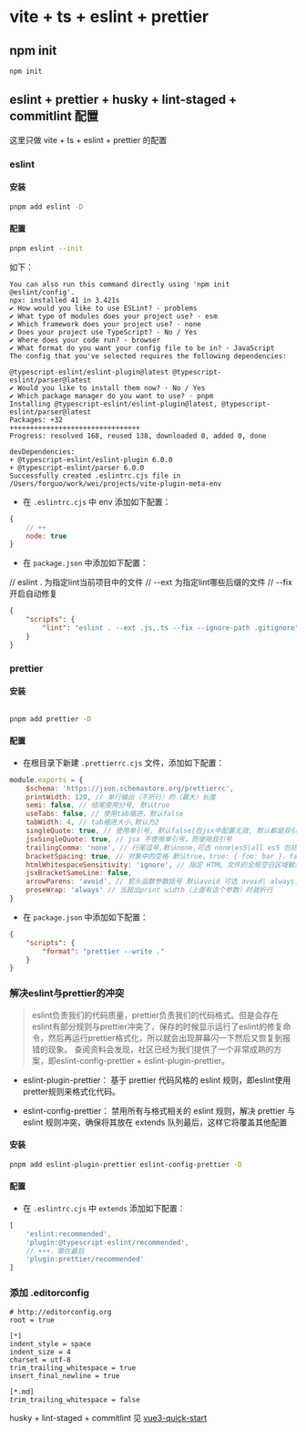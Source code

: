 # vite + ts + eslint + prettier

## npm init

```bash
npm init
```

## eslint + prettier + husky + lint-staged + commitlint 配置

这里只做 vite + ts + eslint + prettier 的配置

### eslint

#### 安装

```bash
pnpm add eslint -D
```

#### 配置

```bash
pnpm eslint --init
```

如下：
```
You can also run this command directly using 'npm init @eslint/config'.
npx: installed 41 in 3.421s
✔ How would you like to use ESLint? · problems
✔ What type of modules does your project use? · esm
✔ Which framework does your project use? · none
✔ Does your project use TypeScript? · No / Yes
✔ Where does your code run? · browser
✔ What format do you want your config file to be in? · JavaScript
The config that you've selected requires the following dependencies:

@typescript-eslint/eslint-plugin@latest @typescript-eslint/parser@latest
✔ Would you like to install them now? · No / Yes
✔ Which package manager do you want to use? · pnpm
Installing @typescript-eslint/eslint-plugin@latest, @typescript-eslint/parser@latest
Packages: +32
++++++++++++++++++++++++++++++++
Progress: resolved 168, reused 138, downloaded 0, added 0, done

devDependencies:
+ @typescript-eslint/eslint-plugin 6.0.0
+ @typescript-eslint/parser 6.0.0
Successfully created .eslintrc.cjs file in /Users/forguo/work/wei/projects/vite-plugin-meta-env
```

- 在 `.eslintrc.cjs` 中 env 添加如下配置：

```js
{
    // ++
    node: true
}
```

- 在 `package.json` 中添加如下配置：

// eslint . 为指定lint当前项目中的文件
// --ext 为指定lint哪些后缀的文件
// --fix 开启自动修复

```json
{
    "scripts": {
        "lint": "eslint . --ext .js,.ts --fix --ignore-path .gitignore"
    }
}
```

### prettier

#### 安装

```bash

pnpm add prettier -D
```

#### 配置

- 在根目录下新建 `.prettierrc.cjs` 文件，添加如下配置：

```js
module.exports = {
    $schema: 'https://json.schemastore.org/prettierrc',
    printWidth: 120, // 单行输出（不折行）的（最大）长度
    semi: false, // 结尾使用分号, 默认true
    useTabs: false, // 使用tab缩进，默认false
    tabWidth: 4, // tab缩进大小,默认为2
    singleQuote: true, // 使用单引号, 默认false(在jsx中配置无效, 默认都是双引号)
    jsxSingleQuote: true, // jsx 不使用单引号，而使用双引号
    trailingComma: 'none', // 行尾逗号,默认none,可选 none|es5|all es5 包括es5中的数组、对象，all 包括函数对象等所有可选
    bracketSpacing: true, // 对象中的空格 默认true，true: { foo: bar }，false: {foo: bar}
    htmlWhitespaceSensitivity: 'ignore', // 指定 HTML 文件的全局空白区域敏感度, "ignore" - 空格被认为是不敏感的
    jsxBracketSameLine: false,
    arrowParens: 'avoid', // 箭头函数参数括号 默认avoid 可选 avoid| always， avoid 能省略括号的时候就省略 例如x => x，always 总是有括号
    proseWrap: 'always' // 当超出print width（上面有这个参数）时就折行
}
```

- 在 `package.json` 中添加如下配置：

```json
{
    "scripts": {
        "format": "prettier --write ."
    }
}
```

### 解决eslint与prettier的冲突

> eslint负责我们的代码质量，prettier负责我们的代码格式。但是会存在eslint有部分规则与prettier冲突了，保存的时候显示运行了eslint的修复命令，然后再运行prettier格式化，所以就会出现屏幕闪一下然后又恢复到报错的现象。
查阅资料会发现，社区已经为我们提供了一个非常成熟的方案，即eslint-config-prettier + eslint-plugin-prettier。

- eslint-plugin-prettier： 基于 prettier 代码风格的 eslint 规则，即eslint使用pretter规则来格式化代码。

- eslint-config-prettier： 禁用所有与格式相关的 eslint 规则，解决 prettier 与 eslint 规则冲突，确保将其放在 extends 队列最后，这样它将覆盖其他配置

#### 安装

```bash
pnpm add eslint-plugin-prettier eslint-config-prettier -D
```

#### 配置

- 在 `.eslintrc.cjs` 中 `extends` 添加如下配置：

```js
[
    'eslint:recommended',
    'plugin:@typescript-eslint/recommended',
    // +++，需在最后
    'plugin:prettier/recommended'
]
```

### 添加 .editorconfig

``` editorconfig
# http://editorconfig.org
root = true

[*]
indent_style = space
indent_size = 4
charset = utf-8
trim_trailing_whitespace = true
insert_final_newline = true

[*.md]
trim_trailing_whitespace = false

```




husky + lint-staged + commitlint 见 [vue3-quick-start](https://forguo.cn/f2e/%E5%B7%A5%E7%A8%8B%E5%8C%96/Vue3%E5%89%8D%E7%AB%AF%E5%B7%A5%E7%A8%8B%E5%8C%96%E9%A1%B9%E7%9B%AE%E6%90%AD%E5%BB%BA.html)

